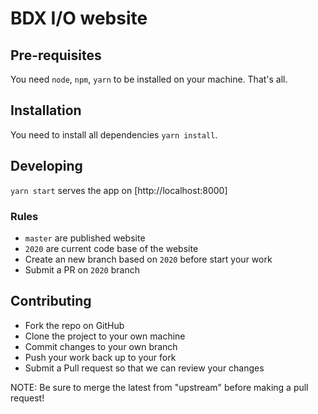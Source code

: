 # BDX I/O website

## Pre-requisites

You need `node`, `npm`, `yarn` to be installed on your machine. That's all.

## Installation

You need to install all dependencies `yarn install`.

## Developing

`yarn start` serves the app on [http://localhost:8000]

### Rules

* `master` are published website
* `2020` are current code base of the website
* Create an new branch based on `2020` before start your work
* Submit a PR on `2020` branch

## Contributing

* Fork the repo on GitHub
* Clone the project to your own machine
* Commit changes to your own branch
* Push your work back up to your fork
* Submit a Pull request so that we can review your changes

NOTE: Be sure to merge the latest from "upstream" before making a pull request!